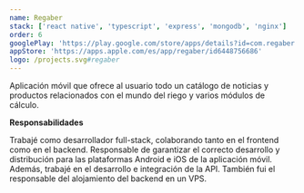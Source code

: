 ```yaml
---
name: Regaber
stack: ['react native', 'typescript', 'express', 'mongodb', 'nginx']
order: 6
googlePlay: 'https://play.google.com/store/apps/details?id=com.regaber'
appStore: 'https://apps.apple.com/es/app/regaber/id6448756686'
logo: /projects.svg#regaber
---
```


Aplicación móvil que ofrece al usuario todo un catálogo de noticias y productos
relacionados con el mundo del riego y varios módulos de cálculo.

<b>Responsabilidades</b>

Trabajé como desarrollador full-stack, colaborando tanto en el frontend como en el
backend. Responsable de garantizar el correcto desarrollo y distribución para las
plataformas Android e iOS de la aplicación móvil. Además, trabajé en el desarrollo e
integración de la API. También fui el responsable del alojamiento del backend en un
VPS.
